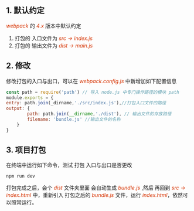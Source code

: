 ## 1. 默认约定
*<font color="#d63200">webpack</font>* 的 *<font color="#d63200">4.x </font>* 版本中默认约定
1. 打包的 入口文件为 *<font color="#d63200">src -> index.js</font>*
2. 打包的 输出文件为 *<font color="#d63200">dist -> main.js</font>*
## 2. 修改 
修改打包的入口与出口，可以在 *<font color="#d63200">webpack.config.js</font>* 中新增加如下配置信息
```js
const path = require('path') // 导入 node.js 中专门操作路径的模块 path
module.exports = {
entry: path.join(_dirname,'./src/index.js'),//打包入口文件的路径
output: { 
        path: path.join(__dirname,'./dist'), // 输出文件的存放路径
        filename: 'bundle.js' //输出文件的名称
    }
}
```
## 3. 项目打包
在终端中运行如下命令，测试 打包 入口与出口是否更改
```shell
npm run dev 
```
打包完成之后，会个 *<font color="#d63200">dist</font>* 文件夹里面 会自动生成 *<font color="#d63200">bundle.js</font>* ,然后 再回到 *<font color="#d63200">src -> index.html</font>* 中，重新引入 打包之后的 *<font color="#d63200">bundle.js</font>* 文件，运行 *<font color="#d63200">index.html</font>*，依然可以照常运行。

